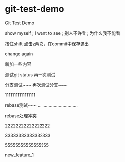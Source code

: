 # git-test-demo
Git Test Demo

show myself ; I want to see ; 别人不许看 ; 为什么我不能看

按住shift 点击z两次，在commit中保存退出 

change again

新加一些内容

测试git status
再一次测试

分支测试~~~
再次测试分支~~~

11111111111111111

rebase测试~~~
................................

rebase处理冲突

22222222222222222

33333333333333333







55555555555555555


new_feature_1